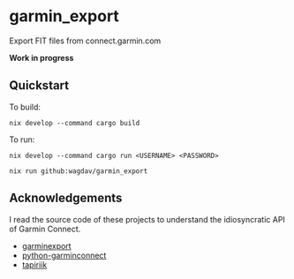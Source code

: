 # garmin_export
Export FIT files from connect.garmin.com

**Work in progress**

## Quickstart

To build:

```
nix develop --command cargo build
```

To run:

```
nix develop --command cargo run <USERNAME> <PASSWORD>
```

```
nix run github:wagdav/garmin_export
```

## Acknowledgements

I read the source code of these projects to understand the idiosyncratic API of
Garmin Connect.

* [garminexport](https://github.com/petergardfjall/garminexport)
* [python-garminconnect](https://github.com/cyberjunky/python-garminconnect)
* [tapiriik](https://github.com/cpfair/tapiriik)
